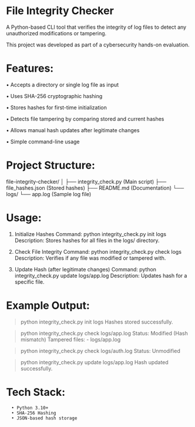 # File Integrity Checker

A Python-based CLI tool that verifies the integrity of log files to detect any unauthorized modifications or tampering.

This project was developed as part of a cybersecurity hands-on evaluation.

# Features: 
• Accepts a directory or single log file as input 

• Uses SHA-256 cryptographic hashing 

• Stores hashes for first-time initialization 

• Detects file tampering by comparing stored and current hashes 

• Allows manual hash updates after legitimate changes 

• Simple command-line usage  

# Project Structure:
file-integrity-checker/
│
├── integrity_check.py (Main script)
├── file_hashes.json (Stored hashes)
├── README.md (Documentation)
└── logs/
    └── app.log (Sample log file)

# Usage: 
1. Initialize Hashes 
        Command: python integrity_check.py init logs 
        Description: Stores hashes for all files in the logs/ directory. 

2. Check File Integrity 
        Command: python integrity_check.py check logs 
        Description: Verifies if any file was modified or tampered with. 

3. Update Hash (after legitimate changes) 
       Command: python integrity_check.py update logs/app.log 
       Description: Updates hash for a specific file. 

# Example Output: 

> python integrity_check.py init logs 
Hashes stored successfully. 

> python integrity_check.py check logs/app.log 
Status: Modified (Hash mismatch) 
Tampered files: 
     - logs/app.log
 
> python integrity_check.py check logs/auth.log 
Status: Unmodified 

> python integrity_check.py update logs/app.log 
Hash updated successfully. 

# Tech Stack: 
      • Python 3.10+ 
      • SHA-256 Hashing 
      • JSON-based hash storage 

